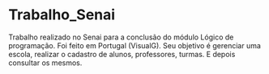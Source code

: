 # Trabalho_Senai
Trabalho realizado no Senai para a conclusão do módulo Lógico de programação. Foi feito em Portugal (VisualG). Seu objetivo é gerenciar uma escola, realizar o cadastro de alunos, professores, turmas. E depois consultar os mesmos.
